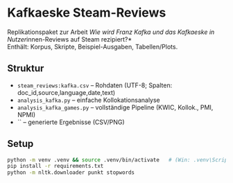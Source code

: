 # Kafkaeske Steam-Reviews

Replikationspaket zur Arbeit *Wie wird Franz Kafka und das Kafkaeske in Nutzer*innen-Reviews auf Steam rezipiert?*  
Enthält: Korpus, Skripte, Beispiel-Ausgaben, Tabellen/Plots.

## Struktur
- `steam_reviews:kafka.csv` – Rohdaten (UTF-8; Spalten: doc_id,source,language,date,text)
- `analysis_kafka.py` – einfache Kollokationsanalyse
- `analysis_kafka_games.py` – vollständige Pipeline (KWIC, Kollok., PMI, NPMI)
- `` – generierte Ergebnisse (CSV/PNG)

## Setup
```bash
python -m venv .venv && source .venv/bin/activate   # (Win: .venv\Scripts\activate)
pip install -r requirements.txt
python -m nltk.downloader punkt stopwords
